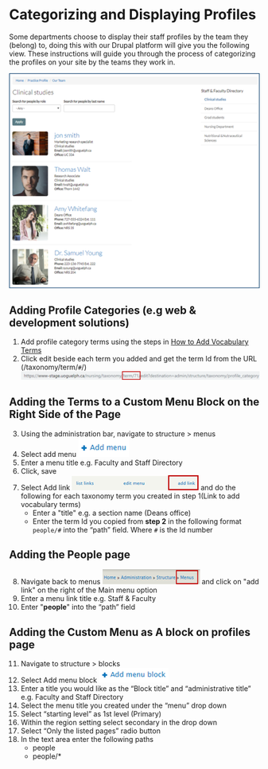 # Categorizing and Displaying Profiles

Some departments choose to display their staff profiles by the team they (belong) to, doing this with our Drupal platform will give you the following view. These instructions will guide you through the process of categorizing the profiles on your site by the teams they work in.

![An Example of a categorized profile page](../images/profiles-main-image.png)

## Adding Profile Categories (e.g web & development solutions)
1.	Add profile category terms using the steps in  [How to Add Vocabulary Terms](../howto-profiles.md)
2.	Click edit beside each term you added and get the term Id from the URL (/taxonomy/term/`#`/) 
![URL to retrieve taxonomy term](../images/taxonomy-term.png)

## Adding the Terms to a Custom Menu Block on the Right Side of the Page
3.	Using the administration bar, navigate to structure > menus
4.	Select add menu ![blue add menu option with a plus sign](../images/Add-menu.png)
5.	Enter a menu title e.g. Faculty and Staff Directory
6.	Click, save
7.	Select Add link ![blue add link option](../images/Add-link.png) and do the following for each taxonomy term you created in step 1(Link to add vocabulary terms)
    * Enter a "title" e.g. a section name (Deans office)
    * Enter the term Id you copied from **step 2** in the following format `people/#` into the “path” field. Where `#` is the Id number

## Adding the People page
8.	Navigate back to menus ![breadcrumb pathe to menus](../images/back-to-menus.png) and click on "add link" on the right of the Main menu option
9.	Enter a menu link title e.g. Staff & Faculty
10.	Enter "**people**" into the “path” field

## Adding the Custom Menu as A block on profiles page
11.	Navigate to structure > blocks
12.	Select Add menu block ![Add menu block with a plus sign](../images/Add-menu-block.png)
13.	Enter a title you would like as the “Block title” and “administrative title” e.g. Faculty and Staff Directory
14.	Select the menu title you created under the “menu” drop down
15.	Select “starting level” as 1st level (Primary)
16.	Within the region setting select secondary in the drop down
17.	Select “Only the listed pages” radio button
18.	In the text area enter the following paths
    * people
    * people/*
